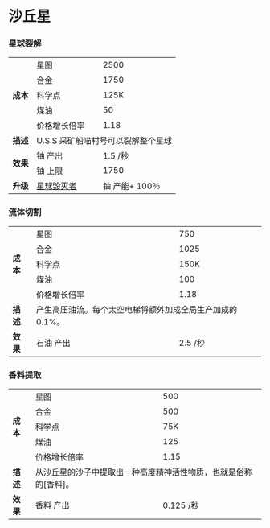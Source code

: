 # 沙丘星

### 星球裂解
<table>
<tbody>
<tr>
<td rowspan="5">
<strong>
成本
</strong>
</td>
<td>
星图
</td>
<td>
2500
</td>
</tr>
<tr>
<td>
合金
</td>
<td>
1750
</td>
</tr>
<tr>
<td>
科学点
</td>
<td>
125K
</td>
</tr>
<tr>
<td>
煤油
</td>
<td>
50
</td>
</tr>
<tr>
<td>
价格增长倍率
</td>
<td>
1.18
</td>
</tr>
<tr>
<td>
<strong>
描述
</strong>
</td>
<td colspan="2">
U.S.S 采矿船喵村号可以裂解整个星球
</td>
</tr>
<tr>
<td rowspan="2">
<strong>
效果
</strong>
</td>
<td>
铀 产出
</td>
<td>
1.5 /秒
</td>
</tr>
<tr>
<td>
铀 上限
</td>
<td>
1750
</td>
</tr>
<tr>
<td>
<strong>
升级
</strong>
</td>
<td>
<a href="?file=001-猫咪百科/04-作坊/01-升级#星球毁灭者">
星球毁灭者
</a>
</td>
<td>
铀 产能+ 100％
</td>
</tr>
</tbody>
</table>

### 流体切割
<table>
<tbody>
<tr>
<td rowspan="5">
<strong>
成本
</strong>
</td>
<td>
星图
</td>
<td>
750
</td>
</tr>
<tr>
<td>
合金
</td>
<td>
1025
</td>
</tr>
<tr>
<td>
科学点
</td>
<td>
150K
</td>
</tr>
<tr>
<td>
煤油
</td>
<td>
100
</td>
</tr>
<tr>
<td>
价格增长倍率
</td>
<td>
1.18
</td>
</tr>
<tr>
<td>
<strong>
描述
</strong>
</td>
<td colspan="2">
产生高压油流。每个太空电梯将额外加成全局生产加成的 0.1%。
</td>
</tr>
<tr>
<td>
<strong>
效果
</strong>
</td>
<td>
石油 产出
</td>
<td>
2.5 /秒
</td>
</tr>
</tbody>
</table>

### 香料提取
<table>
<tbody>
<tr>
<td rowspan="5">
<strong>
成本
</strong>
</td>
<td>
星图
</td>
<td>
500
</td>
</tr>
<tr>
<td>
合金
</td>
<td>
500
</td>
</tr>
<tr>
<td>
科学点
</td>
<td>
75K
</td>
</tr>
<tr>
<td>
煤油
</td>
<td>
125
</td>
</tr>
<tr>
<td>
价格增长倍率
</td>
<td>
1.15
</td>
</tr>
<tr>
<td>
<strong>
描述
</strong>
</td>
<td colspan="2">
从沙丘星的沙子中提取出一种高度精神活性物质，也就是俗称的[香料]。
</td>
</tr>
<tr>
<td>
<strong>
效果
</strong>
</td>
<td>
香料 产出
</td>
<td>
0.125 /秒
</td>
</tr>
</tbody>
</table>
